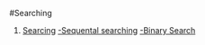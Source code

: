 #Searching

1. [Searcing](https://github.com/WesleyJefferson/Searcing/blob/main/binary.c)
[-Sequental searching](https://github.com/WesleyJefferson/Searcing/blob/main/Algoritma%20pencarian%20linear.txt)
[-Binary Search](https://github.com/WesleyJefferson/Searcing/blob/main/Algoritma%20pencarian%20biner.txt)
